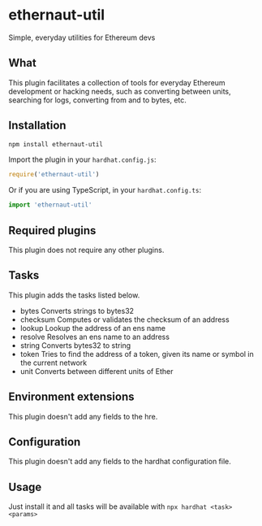 # ethernaut-util

Simple, everyday utilities for Ethereum devs

## What

This plugin facilitates a collection of tools for everyday Ethereum development or hacking needs, such as converting between units, searching for logs, converting from and to bytes, etc.

## Installation

```bash
npm install ethernaut-util
```

Import the plugin in your `hardhat.config.js`:

```js
require('ethernaut-util')
```

Or if you are using TypeScript, in your `hardhat.config.ts`:

```ts
import 'ethernaut-util'
```

## Required plugins

This plugin does not require any other plugins.

## Tasks

This plugin adds the tasks listed below.

- bytes Converts strings to bytes32
- checksum Computes or validates the checksum of an address
- lookup Lookup the address of an ens name
- resolve Resolves an ens name to an address
- string Converts bytes32 to string
- token Tries to find the address of a token, given its name or symbol in the current network
- unit Converts between different units of Ether

## Environment extensions

This plugin doesn't add any fields to the hre.

## Configuration

This plugin doesn't add any fields to the hardhat configuration file.

## Usage

Just install it and all tasks will be available with `npx hardhat <task> <params>`
